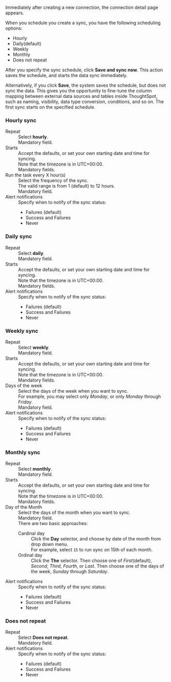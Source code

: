 Immediately after creating a new connection, the connection detail page appears.

When you schedule you create a sync, you have the following scheduling options:

- Hourly
- Daily(default)
- Weekly
- Monthly
- Does not repeat

After you specify the sync schedule, click **Save and sync now**. This action saves the schedule, and starts the data sync immediately.

Alternatively, if you click **Save**, the system saves the schedule, but does not sync the data. This gives you the opportunity to fine-tune the column mapping between external data sources and tables inside ThoughtSpot, such as naming, visibility, data type conversion, conditions, and so on. The first sync starts on the specified schedule.

### Hourly sync

<dl id="schedule-hourly">
  <dlentry id="schedule-hourly-repeat">
    <dt>Repeat</dt>
    <dd>Select <strong>hourly</strong>.
      <br/>Mandatory field.</dd></dlentry>
  <dlentry id="schedule-hourly-starts">
    <dt>Starts</dt>
    <dd>Accept the defaults, or set your own  starting date and time for syncing.
      <br/>Note that the timezone is in UTC+00:00.
      <br/>Mandatory fields.</dd></dlentry>
  <dlentry id="schedule-hourly-hour">
    <dt>Run the task every X hour(s)</dt>
    <dd>Select the frequency of the sync.
      <br/>The valid range is from 1 (default) to 12 hours.
      <br/>Mandatory field.</dd></dlentry>
  <dlentry id="schedule-hourly-alert-notifications">
    <dt>Alert notifications</dt>
    <dd>Specify when to notify of the sync status:<br/>
      <ul><li>Failures (default)</li><li>Success and Failures</li><li>Never</li></ul></dd></dlentry>
</dl>

### Daily sync

<dl id="schedule-daily">
  <dlentry id="schedule-daily-repeat">
    <dt>Repeat</dt>
    <dd>Select <strong>daily</strong>.
      <br/>Mandatory field.</dd></dlentry>
  <dlentry id="schedule-daily-starts">
    <dt>Starts</dt>
    <dd>Accept the defaults, or set your own  starting date and time for syncing.
      <br/>Note that the timezone is in UTC+00:00.
      <br/>Mandatory fields.</dd></dlentry>
  <dlentry id="schedule-daily-alert-notifications">
    <dt>Alert notifications</dt>
    <dd>Specify when to notify of the sync status:<br/>
      <ul><li>Failures (default)</li><li>Success and Failures</li><li>Never</li></ul></dd></dlentry>
</dl>

### Weekly sync

<dl id="schedule-weekly">
  <dlentry id="schedule-weekly-repeat">
    <dt>Repeat</dt>
    <dd>Select <strong>weekly</strong>.
      <br/>Mandatory field.</dd></dlentry>
  <dlentry id="schedule-weekly-starts">
    <dt>Starts</dt>
    <dd>Accept the defaults, or set your own  starting date and time for syncing.
      <br/>Note that the timezone is in UTC+00:00.
      <br/>Mandatory fields.</dd></dlentry>
  <dlentry id="schedule-weekly-days">
    <dt>Days of the week</dt>
    <dd>Select the days of the week when you want to sync.
      <br/>For example, you may select only <em>Monday</em>, or only <em>Monday</em> through <em>Friday</em>.
      <br/>Mandatory field.</dd></dlentry>
  <dlentry id="schedule-weekly-alert-notifications">
    <dt>Alert notifications</dt>
    <dd>Specify when to notify of the sync status:<br/>
      <ul><li>Failures (default)</li><li>Success and Failures</li><li>Never</li></ul></dd></dlentry>
</dl>

### Monthly sync

<dl id="schedule-monthly">
  <dlentry id="schedule-monthly-repeat">
    <dt>Repeat</dt>
    <dd>Select <strong>monthly</strong>.
      <br/>Mandatory field.</dd></dlentry>
  <dlentry id="schedule-monthly-starts">
    <dt>Starts</dt>
    <dd>Accept the defaults, or set your own  starting date and time for syncing.
      <br/>Note that the timezone is in UTC+00:00.
      <br/>Mandatory fields.</dd></dlentry>
  <dlentry id="schedule-monthly-days">
    <dt>Day of the Month</dt>
    <dd>Select the days of the month when you want to sync.
      <br/>Mandatory field.
      <br/>There are two basic approaches:<br/>
      <dl>
        <dlentry>
          <dt>Cardinal day</dt>
          <dd>Click the <strong>Day</strong> selector, and choose by date of the month from drop down menu.
            <br/>For example, select <code>15</code> to run sync on 15th of each month.</dd></dlentry>
        <dlentry>
          <dt>Ordinal day</dt>   
          <dd>Click the <strong>The</strong> selector. Then choose one of <em>First</em>(default), <em>Second</em>, <em>Third</em>, <em>Fourth</em>, or <em>Last</em>. Then choose one of the days of the week, <em>Sunday</em> through <em>Saturday</em>.</dd></dlentry></dl>
         </dd></dlentry>
  <dlentry id="schedule-weekly-alert-notifications">
    <dt>Alert notifications</dt>
    <dd>Specify when to notify of the sync status:<br/>
      <ul><li>Failures (default)</li><li>Success and Failures</li><li>Never</li></ul></dd></dlentry>
</dl>

### Does not repeat

<dl id="schedule-no-repeat">
  <dlentry id="schedule-no-repeat">
    <dt>Repeat</dt>
    <dd>Select <strong>Does not repeat</strong>.
      <br/>Mandatory field.</dd></dlentry>
  <dlentry id="schedule-no-repeat-alert-notifications">
    <dt>Alert notifications</dt>
    <dd>Specify when to notify of the sync status:<br/>
      <ul><li>Failures (default)</li><li>Success and Failures</li><li>Never</li></ul></dd></dlentry>
</dl>
